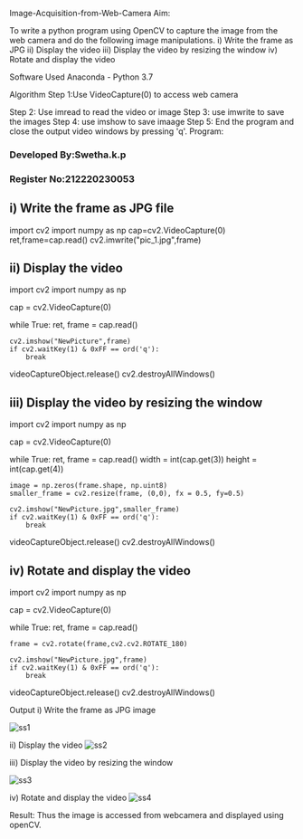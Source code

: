 Image-Acquisition-from-Web-Camera
Aim:

To write a python program using OpenCV to capture the image from the web camera and do the following image manipulations. i) Write the frame as JPG ii) Display the video iii) Display the video by resizing the window iv) Rotate and display the video

Software Used
Anaconda - Python 3.7

Algorithm
Step 1:Use VideoCapture(0) to access web camera

Step 2:
Use imread to read the video or image
Step 3:
use imwrite to save the images
Step 4:
use imshow to save imaage
Step 5:
End the program and close the output video windows by pressing 'q'.
Program:
### Developed By:Swetha.k.p
### Register No:212220230053

## i) Write the frame as JPG file
import cv2
import numpy as np
cap=cv2.VideoCapture(0)
ret,frame=cap.read()
cv2.imwrite("pic_1.jpg",frame)





## ii) Display the video
import cv2
import numpy as np

cap = cv2.VideoCapture(0)


while True:
    ret, frame = cap.read()

    cv2.imshow("NewPicture",frame)
    if cv2.waitKey(1) & 0xFF == ord('q'):
        break

videoCaptureObject.release()
cv2.destroyAllWindows()



## iii) Display the video by resizing the window

import cv2
import numpy as np

cap = cv2.VideoCapture(0)


while True:
    ret, frame = cap.read()
    width = int(cap.get(3))
    height = int(cap.get(4))
    
    image = np.zeros(frame.shape, np.uint8)
    smaller_frame = cv2.resize(frame, (0,0), fx = 0.5, fy=0.5)

    cv2.imshow("NewPicture.jpg",smaller_frame)
    if cv2.waitKey(1) & 0xFF == ord('q'):
        break

videoCaptureObject.release()
cv2.destroyAllWindows()



## iv) Rotate and display the video
import cv2
import numpy as np

cap = cv2.VideoCapture(0)

while True:
    ret, frame = cap.read()

    frame = cv2.rotate(frame,cv2.cv2.ROTATE_180)

    cv2.imshow("NewPicture.jpg",frame)
    if cv2.waitKey(1) & 0xFF == ord('q'):
        break

videoCaptureObject.release()
cv2.destroyAllWindows()






Output
i) Write the frame as JPG image

![ss1](https://user-images.githubusercontent.com/75235209/161907226-e080c6fe-bfc3-47d9-a940-a0cb5e2f1774.PNG)


ii) Display the video
![ss2](https://user-images.githubusercontent.com/75235209/161907273-e27e2580-7115-49a7-b237-7cc9aedc3124.PNG)


iii) Display the video by resizing the window

![ss3](https://user-images.githubusercontent.com/75235209/161907327-795dbe60-91b2-4943-8ab0-171cdd01eb88.PNG)

iv) Rotate and display the video
![ss4](https://user-images.githubusercontent.com/75235209/161907359-035406ef-04f5-499f-8035-3148caadf62e.PNG)


Result:
Thus the image is accessed from webcamera and displayed using openCV.
